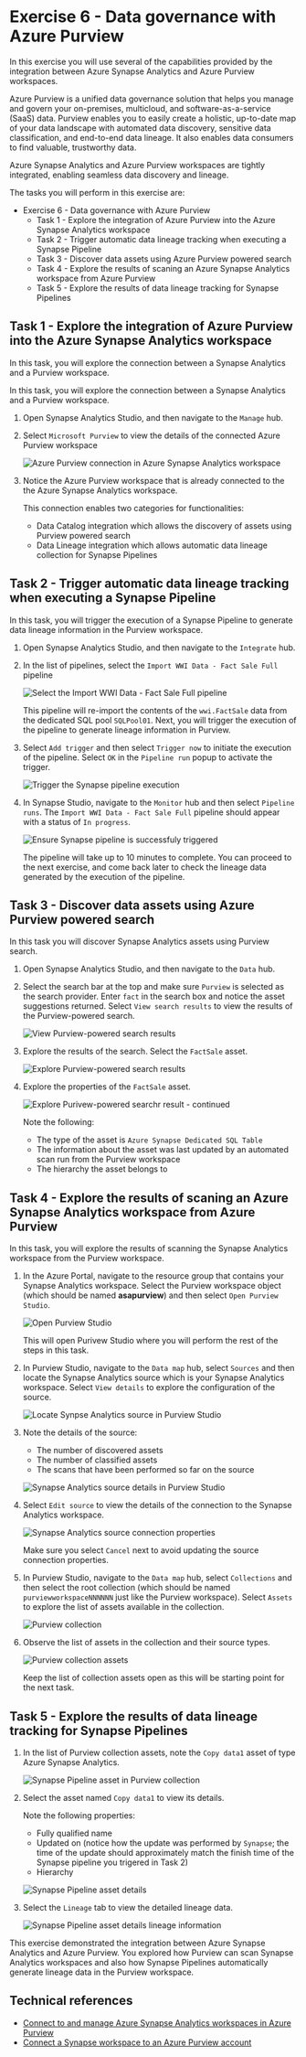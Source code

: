 # Exercise 6 - Data governance with Azure Purview

In this exercise you will use several of the capabilities provided by the integration between Azure Synapse Analytics and Azure Purview workspaces.

Azure Purview is a unified data governance solution that helps you manage and govern your on-premises, multicloud, and software-as-a-service (SaaS) data. Purview enables you to easily create a holistic, up-to-date map of your data landscape with automated data discovery, sensitive data classification, and end-to-end data lineage. It also enables data consumers to find valuable, trustworthy data.

Azure Synapse Analytics and Azure Purview workspaces are tightly integrated, enabling seamless data discovery and lineage.

The tasks you will perform in this exercise are:

- Exercise 6 - Data governance with Azure Purview
  - Task 1 - Explore the integration of Azure Purview into the Azure Synapse Analytics workspace
  - Task 2 - Trigger automatic data lineage tracking when executing a Synapse Pipeline
  - Task 3 - Discover data assets using Azure Purview powered search
  - Task 4 - Explore the results of scaning an Azure Synapse Analytics workspace from Azure Purview
  - Task 5 - Explore the results of data lineage tracking for Synapse Pipelines

## Task 1 - Explore the integration of Azure Purview into the Azure Synapse Analytics workspace

In this task, you will explore the connection between a Synapse Analytics and a Purview workspace.


In this task, you will explore the connection between a Synapse Analytics and a Purview workspace.

1. Open Synapse Analytics Studio, and then navigate to the `Manage` hub.

2. Select `Microsoft Purview` to view the details of the connected Azure Purview workspace

    ![Azure Purview connection in Azure Synapse Analytics workspace](./media/preview-updated.png)

3. Notice the Azure Purview workspace that is already connected to the the Azure Synapse Analytics workspace.

    This connection enables two categories for functionalities:

   - Data Catalog integration which allows the discovery of assets using Purview powered search
   - Data Lineage integration which allows automatic data lineage collection for Synapse Pipelines
    

## Task 2 - Trigger automatic data lineage tracking when executing a Synapse Pipeline

In this task, you will trigger the execution of a Synapse Pipeline to generate data lineage information in the Purview workspace.

1. Open Synapse Analytics Studio, and then navigate to the `Integrate` hub.

2. In the list of pipelines, select the `Import WWI Data - Fact Sale Full` pipeline

    ![Select the Import WWI Data - Fact Sale Full pipeline](./media/ex06-select-synapse-pipeline.png)

    This pipeline will re-import the contents of the `wwi.FactSale` data from the dedicated SQL pool `SQLPool01`. Next, you will trigger the execution of the pipeline to generate lineage information in Purview.

3. Select `Add trigger` and then select `Trigger now` to initiate the execution of the pipeline. Select `OK` in the `Pipeline run` popup to activate the trigger.

    ![Trigger the Synapse pipeline execution](./media/ex06-trigger-synapse-pipeline.png)

4. In Synapse Studio, navigate to the `Monitor` hub and then select `Pipeline runs`. The `Import WWI Data - Fact Sale Full` pipeline should appear with a status of `In progress`.

    ![Ensure Synapse pipeline is successfuly triggered](./media/ex06-validate-pipeline-execution.png)

    The pipeline will take up to 10 minutes to complete. You can proceed to the next exercise, and come back later to check the lineage data generated by the execution of the pipeline.

## Task 3 - Discover data assets using Azure Purview powered search

In this task you will discover Synapse Analytics assets using Purview search.

1. Open Synapse Analytics Studio, and then navigate to the `Data` hub.

2. Select the search bar at the top and make sure `Purview` is selected as the search provider. Enter `fact` in the search box and notice the asset suggestions returned. Select `View search results` to view the results of the Purview-powered search.

    ![View Purview-powered search results](./media/ex06-purview-search-in-synapse-workspace.png)

3. Explore the results of the search. Select the `FactSale` asset.

    ![Explore Purview-powered search results](./media/ex06-purview-search-results-1.png)

4. Explore the properties of the `FactSale` asset.

    ![Explore Purivew-powered searchr result - continued](./media/ex06-purview-search-results-2.png)

    Note the following:

    - The type of the asset is `Azure Synapse Dedicated SQL Table`
    - The information about the asset was last updated by an automated scan run from the Purview workspace
    - The hierarchy the asset belongs to

## Task 4 - Explore the results of scaning an Azure Synapse Analytics workspace from Azure Purview

In this task, you will explore the results of scanning the Synapse Analytics workspace from the Purview workspace.

1. In the Azure Portal, navigate to the resource group that contains your Synapse Analytics workspace. Select the Purview workspace object (which should be named **asapurview<inject key="DeploymentID" enableCopy="false" />**) and then select `Open Purview Studio`.

    ![Open Purview Studio](./media/pp6.png)

    This will open Purivew Studio where you will perform the rest of the steps in this task.

2. In Purview Studio, navigate to the `Data map` hub, select `Sources` and then locate the Synapse Analytics source which is your Synapse Analytics workspace. Select `View details` to explore the configuration of the source.

    ![Locate Synpse Analytics source in Purview Studio](./media/ex006-validate-pipeline-execution.png)
    

3. Note the details of the source:

    - The number of discovered assets
    - The number of classified assets
    - The scans that have been performed so far on the source

    ![Synapse Analytics source details in Purview Studio](./media/ex06-purview-synapse-analytics-source-details-1.png)

4. Select `Edit source` to view the details of the connection to the Synapse Analytics workspace.

    ![Synapse Analytics source connection properties](./media/ex06-purview-synapse-analytics-source-details-2.png)

    Make sure you select `Cancel` next to avoid updating the source connection properties.

5. In Purview Studio, navigate to the `Data map` hub, select `Collections` and then select the root collection (which should be named `purviewworkspaceNNNNNN` just like the Purview workspace). Select `Assets` to explore the list of assets available in the collection.

    ![Purview collection](./media/ex06-purview-collection.png)

6. Observe the list of assets in the collection and their source types.

    ![Purview collection assets](./media/ex06-purview-collection-assets.png)

    Keep the list of collection assets open as this will be starting point for the next task.

## Task 5 - Explore the results of data lineage tracking for Synapse Pipelines

1. In the list of Purview collection assets, note the `Copy data1` asset of type Azure Synapse Analytics.

    ![Synapse Pipeline asset in Purview collection](./media/ex06-purview-collection-assets-synapse-pipeline.png)

2. Select the asset named `Copy data1` to view its details.

    Note the following properties:

    - Fully qualified name
    - Updated on (notice how the update was performed by `Synapse`; the time of the update should approximately match the finish time of the Synapse pipeline you trigered in Task 2)
    - Hierarchy

    ![Synapse Pipeline asset details](./media/ex06-purview-collection-assets-synapse-pipeline-details.png)

3. Select the `Lineage` tab to view the detailed lineage data.

    ![Synapse Pipeline asset details lineage information](./media/ex06-purview-collection-assets-synapse-pipeline-details-lineage.png)

This exercise demonstrated the integration between Azure Synapse Analytics and Azure Purview. You explored how Purview can scan Synapse Analytics workspaces and also how Synapse Pipelines automatically generate lineage data in the Purview workspace.

## Technical references

- [Connect to and manage Azure Synapse Analytics workspaces in Azure Purview](https://docs.microsoft.com/en-us/azure/purview/register-scan-synapse-workspace)
- [Connect a Synapse workspace to an Azure Purview account](https://docs.microsoft.com/en-us/azure/synapse-analytics/catalog-and-governance/quickstart-connect-azure-purview)

